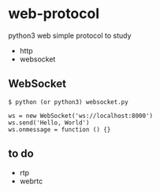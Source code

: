 # web-protocol
python3 web simple protocol to study
- http
- websocket

## WebSocket
```
$ python (or python3) websocket.py
```
```
ws = new WebSocket('ws://localhost:8000')
ws.send('Hello, World')
ws.onmessage = function () {}
```

## to do
- rtp
- webrtc

